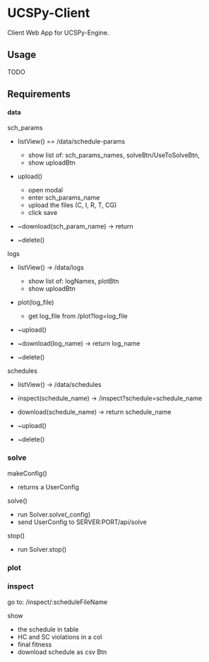 # UCSPy-Client

Client Web App for UCSPy-Engine.

## Usage

TODO

## Requirements

#### data

sch_params

- listView() == /data/schedule-params

  - show list of: sch_params_names, solveBtn/UseToSolveBtn,
  - show uploadBtn

- upload()

  - open modal
  - enter sch_params_name
  - upload the files (C, I, R, T, CG)
  - click save

- ~download(sch_param_name) -> return
- ~delete()

logs

- listView() -> /data/logs

  - show list of: logNames, plotBtn
  - show uploadBtn

- plot(log_file)

  - get log_file from /plot?log=log_file

- ~upload()
- ~download(log_name) -> return log_name
- ~delete()

schedules

- listView() -> /data/schedules
- inspect(schedule_name) -> /inspect?schedule=schedule_name
- download(schedule_name) -> return schedule_name

- ~upload()
- ~delete()

### solve

makeConfig()
- returns a UserConfig


solve()

- run Solver.solve(\_config)
- send UserConfig to SERVER:PORT/api/solve

stop()
- run Solver.stop()

### plot

### inspect

go to: /inspect/:scheduleFileName

show 
- the schedule in table
- HC and SC violations in a col
- final fitness
- download schedule as csv Btn
